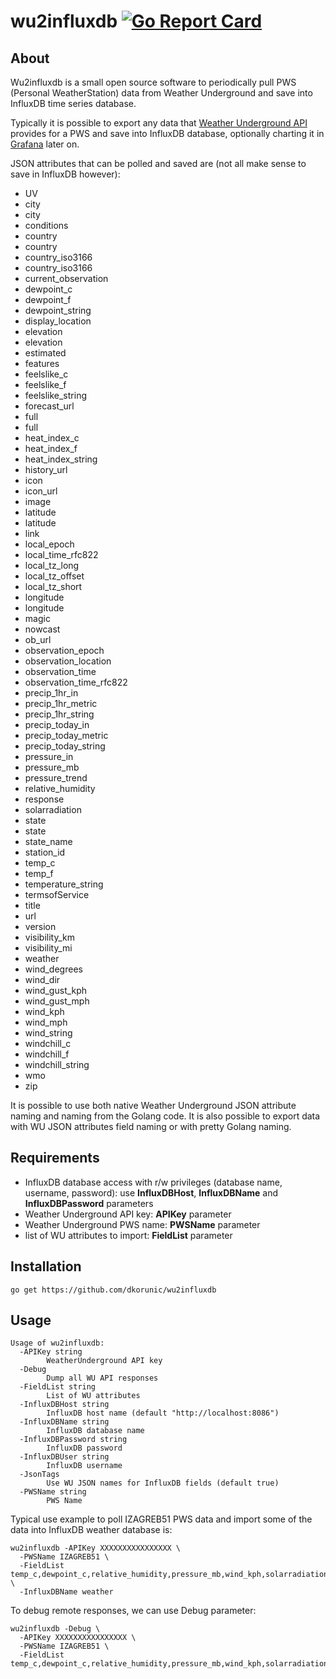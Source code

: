 # wu2influxdb [![Go Report Card](https://goreportcard.com/badge/github.com/dkorunic/wu2influxdb)](https://goreportcard.com/badge/github.com/dkorunic/wu2influxdb)

## About
Wu2influxdb is a small open source software to periodically pull PWS (Personal WeatherStation) data from Weather Underground and save into InfluxDB time series database.

Typically it is possible to export any data that [Weather Underground API](https://www.wunderground.com/weather/api/d/docs) provides for a PWS and save into InfluxDB database, optionally charting it in [Grafana](https://grafana.com/) later on.

JSON attributes that can be polled and saved are (not all make sense to save in InfluxDB however):

* UV
* city
* city
* conditions
* country
* country
* country\_iso3166
* country\_iso3166
* current\_observation
* dewpoint\_c
* dewpoint\_f
* dewpoint\_string
* display\_location
* elevation
* elevation
* estimated
* features
* feelslike\_c
* feelslike\_f
* feelslike\_string
* forecast\_url
* full
* full
* heat\_index\_c
* heat\_index\_f
* heat\_index\_string
* history\_url
* icon
* icon\_url
* image
* latitude
* latitude
* link
* local\_epoch
* local\_time\_rfc822
* local\_tz\_long
* local\_tz\_offset
* local\_tz\_short
* longitude
* longitude
* magic
* nowcast
* ob\_url
* observation\_epoch
* observation\_location
* observation\_time
* observation\_time\_rfc822
* precip\_1hr\_in
* precip\_1hr\_metric
* precip\_1hr\_string
* precip\_today\_in
* precip\_today\_metric
* precip\_today\_string
* pressure\_in
* pressure\_mb
* pressure\_trend
* relative\_humidity
* response
* solarradiation
* state
* state
* state\_name
* station\_id
* temp\_c
* temp\_f
* temperature\_string
* termsofService
* title
* url
* version
* visibility\_km
* visibility\_mi
* weather
* wind\_degrees
* wind\_dir
* wind\_gust\_kph
* wind\_gust\_mph
* wind\_kph
* wind\_mph
* wind\_string
* windchill\_c
* windchill\_f
* windchill\_string
* wmo
* zip

It is possible to use both native Weather Underground JSON attribute naming and naming from the Golang code. It is also possible to export data with WU JSON attributes field naming or with pretty Golang naming.

## Requirements
* InfluxDB database access with r/w privileges (database name, username, password): use **InfluxDBHost**, **InfluxDBName** and **InfluxDBPassword** parameters
* Weather Underground API key: **APIKey** parameter
* Weather Underground PWS name: **PWSName** parameter
* list of WU attributes to import: **FieldList** parameter

## Installation
```
go get https://github.com/dkorunic/wu2influxdb
```

## Usage
```
Usage of wu2influxdb:
  -APIKey string
    	WeatherUnderground API key
  -Debug
    	Dump all WU API responses
  -FieldList string
    	List of WU attributes
  -InfluxDBHost string
    	InfluxDB host name (default "http://localhost:8086")
  -InfluxDBName string
    	InfluxDB database name
  -InfluxDBPassword string
    	InfluxDB password
  -InfluxDBUser string
    	InfluxDB username
  -JsonTags
    	Use WU JSON names for InfluxDB fields (default true)
  -PWSName string
    	PWS Name
```

Typical use example to poll IZAGREB51 PWS data and import some of the data into InfluxDB weather database is:

```
wu2influxdb -APIKey XXXXXXXXXXXXXXXX \
  -PWSName IZAGREB51 \
  -FieldList temp_c,dewpoint_c,relative_humidity,pressure_mb,wind_kph,solarradiation,precip_today_metric,precip_1hr_metric \
  -InfluxDBName weather
```

To debug remote responses, we can use Debug parameter:

```
wu2influxdb -Debug \
  -APIKey XXXXXXXXXXXXXXXX \
  -PWSName IZAGREB51 \
  -FieldList temp_c,dewpoint_c,relative_humidity,pressure_mb,wind_kph,solarradiation,precip_today_metric,precip_1hr_metric
```
